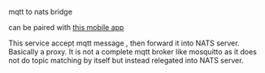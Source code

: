 mqtt to nats bridge

can be paired with [this mobile app](https://github.com/nuhamind2/android-gps-beacon)

This service accept mqtt message , then forward it into NATS server. Basically a proxy. It is not a complete mqtt broker like mosquitto as it does not do topic matching by itself but instead relegated into NATS server.



